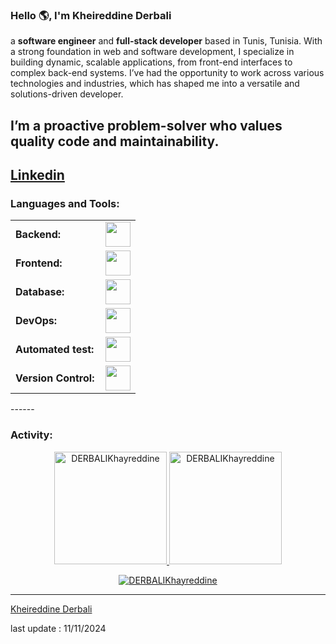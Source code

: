 <link rel="stylesheet" type='text/css' href="https://cdn.jsdelivr.net/gh/devicons/devicon@latest/devicon.min.css" />

### Hello 🌎, I'm Kheireddine Derbali

a **software engineer** and **full-stack developer** based in Tunis, Tunisia. With a strong foundation in web and software development, I specialize in building dynamic, scalable applications, from front-end interfaces to complex back-end systems. I’ve had the opportunity to work across various technologies and industries, which has shaped me into a versatile and solutions-driven developer.

**I’m a proactive problem-solver who values quality code and maintainability.**
-----
[Linkedin](https://www.linkedin.com/in/derbalikhaireddine/)
-----

<h3 align="left">Languages and Tools:</h3>
<table>
    <tr>
        <td style="font-weight: bold; padding-right: 10px; vertical-align: center; border: none;">Backend:</td>
        <td><img height="40" src="https://skillicons.dev/icons?i=java,spring,python,laravel,express"/></td>
    </tr>
    <tr>
        <td style="font-weight: bold; padding-right: 10px; vertical-align: center;">Frontend:</td>
        <td><img height="40" src="https://skillicons.dev/icons?i=angular,react,html,css,bootstrap,ts"/></td>
    </tr>
    <tr>
        <td style="font-weight: bold; padding-right: 10px; vertical-align: center; border: none;">Database:</td>
        <td><img height="40" src="https://skillicons.dev/icons?i=mysql,postgresql,mongodb"/></td>
    </tr>
    <tr>
        <td style="font-weight: bold; padding-right: 10px; vertical-align: center; border: none;">DevOps:</td>
        <td><img height="40" src="https://skillicons.dev/icons?i=docker,githubactions,gitlab"/></td>
    </tr>
    <tr>
        <td style="font-weight: bold; padding-right: 10px; vertical-align: center; border: none;">Automated test:</td>
        <td><img height="40" src="https://skillicons.dev/icons?i=selenium"/></td>
    </tr>
    <tr>
        <td style="font-weight: bold; padding-right: 10px; vertical-align: center; border: none;">Version Control:</td>
        <td><img height="40" src="https://skillicons.dev/icons?i=git,github"/></td>
    </tr>
</table>
------
<h3 align="left">Activity:</h3>



<div align="center">
  <a href="https://github.com/DERBALIKhayreddine">
    <img height="180em" src="https://github-readme-stats.vercel.app/api/top-langs?username=DERBALIKhayreddine&show_icons=true&locale=en&layout=compact&theme=tokyonight" alt="DERBALIKhayreddine"/>
    <img height="180em" src="https://github-readme-stats.vercel.app/api?username=DERBALIKhayreddine&show_icons=true&locale=en&layout=compact&theme=tokyonight" alt="DERBALIKhayreddine"/>
  </a>
</div>
<p align="center">
  <a href="https://github.com/DERBALIKhayreddine">
    <img src="https://github-readme-streak-stats.herokuapp.com/?user=DERBALIKhayreddine&&theme=tokyonight" alt="DERBALIKhayreddine" />
  </a>
</p>

------

[Kheireddine Derbali]()
<p>last update : 11/11/2024</p>


